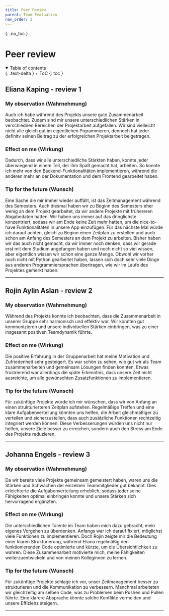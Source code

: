 ```yaml
---
title: Peer Review
parent: Team Evaluation
nav_order: 3
---
```


{: .no_toc }
# Peer review

<details open markdown="block">
{: .text-delta }
<summary>Table of contents</summary>
+ ToC
{: toc }
</details>

## Eliana Kaping - review 1

### My observation (Wahrnehmung)

Auch ich habe während des Projekts unsere gute Zusammenarbeit beobachtet. Zudem sind mir unsere unterschiedlichen Stärken in verschiednen Bereichen der Projektarbeit aufgefallen. Wir sind vielleicht nicht alle gleich gut im eigentlichen Prgrammieren, dennoch hat jeder definitv seinen Beitrag zu der erfolgreichen Projektarbeit beigetragen.

### Effect on me (Wirkung)

Dadurch, dass wir alle unterschiedliche Stärkten haben, konnte jeder überwiegend in einem Teil, der ihm Spaß gemacht hat, arbeiten. So konnte ich mehr von den Backend-Funktionalitäten implementieren, während die anderen mehr an der Dokumentation und dem Frontend gearbeitet haben.

### Tip for the future (Wunsch)

Eine Sache die mir immer wieder auffällt, ist das Zeitmanagement während des Semesters. Auch diesmal haben wir zu Beginn des Semesters eher wenig an dem Projekt gearbeitet, da wir andere Projekte mit frühereren Abgabedaten hatten. Wir haben uns immer auf das dringlichste konzentriert, sodass wir am Ende keine Zeit mehr hatten, um die nice-to-have Funktionalitäten in unsere App einzufügen. Für das nächste Mal würde ich darauf achten, gleich zu Beginn einen Zeitplan zu erstellen und auch schon am Anfang des Semesters an dem Projekt zu arbeiten. Bisher haben wir das auch nicht gemacht, da wir immer noch denken, dass wir gerade erst mit dem Studium angefangen haben und noch nicht so viel wissen, aber eigentlich wissen wir schon eine ganze Menge. Obwohl wir vorher noch nicht mit Python gearbeitet haben, lassen sich doch sehr viele Dinge aus anderen Programmiersprachen übertragen, wie wir im Laufe des Projektes gemerkt haben.

---

## Rojin Aylin Aslan - review 2

### My observation (Wahrnehmung)

Während des Projekts konnte ich beobachten, dass die Zusammenarbeit in unserer Gruppe sehr harmonisch und effektiv war. Wir konnten gut kommunizieren und unsere individuellen Stärken einbringen, was zu einer insgesamt positiven Teamdynamik führte.

### Effect on me (Wirkung)

Die positive Erfahrung in der Gruppenarbeit hat meine Motivation und Zufriedenheit sehr gesteigert. Es war schön zu sehen, wie gut wir als Team zusammenarbeiten und gemeinsam Lösungen finden konnten. Etwas frustrierend war allerdings die späte Erkenntnis, dass unsere Zeit nicht ausreichte, um alle gewünschten Zusatzfunktionen zu implementieren.

### Tip for the future (Wunsch)

Für zukünftige Projekte würde ich mir wünschen, dass wir von Anfang an einen strukturierteren Zeitplan aufstellen. Regelmäßige Treffen und eine klare Aufgabenverteilung könnten uns helfen, die Arbeit gleichmäßiger zu verteilen und sicherzustellen, dass auch zusätzliche Funktionen rechtzeitig integriert werden können. Diese Verbesserungen würden uns nicht nur helfen, unsere Ziele besser zu erreichen, sondern auch den Stress am Ende des Projekts reduzieren.

---

## Johanna Engels - review 3

### My observation (Wahrnehmung)

Da wir bereits viele Projekte gemeinsam gemeistert haben, waren uns die Stärken und Schwächen der einzelnen Teammitglieder gut bekannt. Dies erleichterte die Aufgabenverteilung erheblich, sodass jeder seine Fähigkeiten optimal einbringen konnte und unsere Stärken sich hervorragend ergänzten.

### Effect on me (Wirkung)

Die unterschiedlichen Talente im Team haben mich dazu gebracht, mein eigenes Vorgehen zu überdenken. Anfangs war ich darauf fixiert, möglichst viele Funktionen zu implementieren. Doch Rojin zeigte mir die Bedeutung einer klaren Strukturierung, während Eliana regelmäßig den funktionierenden Code optimierte und kürzte, um die Übersichtlichkeit zu wahren. Diese Zusammenarbeit motivierte mich, meine Fähigkeiten weiterzuentwickeln und von meinen Kolleginnen zu lernen. 

### Tip for the future (Wunsch)

Für zukünftige Projekte schlage ich vor, unser Zeitmanagement besser zu strukturieren und die Kommunikation zu verbessern. Manchmal arbeiteten wir gleichzeitig am selben Code, was zu Problemen beim Pushen und Pullen führte. Eine klarere Absprache könnte solche Konflikte vermeiden und unsere Effizienz steigern.

---